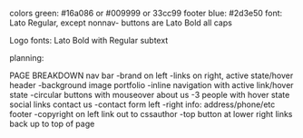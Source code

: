 colors
green: #16a086 or #009999 or 33cc99
footer blue: #2d3e50
font: Lato Regular, except nonnav- buttons are Lato Bold all caps

Logo fonts: Lato Bold with Regular subtext


planning:

PAGE BREAKDOWN
nav bar
	-brand on left
	-links on right, active state/hover
header
	-background image
portfolio 
	-inline navigation with active link/hover state
	-circular buttons with mouseover
about us
	-3 people with hover state social links
contact us
	-contact form left
	-right info: address/phone/etc
footer
	-copyright on left link out to cssauthor
	-top button at lower right links back up to top of page